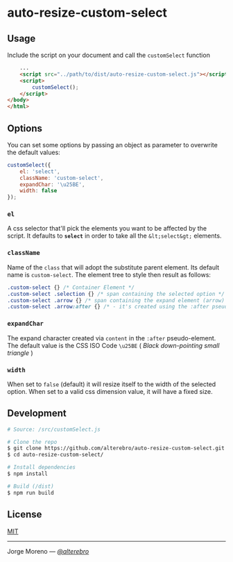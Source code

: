 # auto-resize-custom-select


## Usage

Include the script on your document and call the `customSelect` function

```html
    ...
    <script src="../path/to/dist/auto-resize-custom-select.js"></script>
    <script>
        customSelect();
    </script>
</body>
</html>
```


## Options

You can set some options by passing an object as parameter to overwrite the default values:

```javascript
customSelect({
    el: 'select',
    className: 'custom-select',
    expandChar: '\u25BE',
    width: false
});
```

### `el`

A css selector that'll pick the elements you want to be affected by the script. It defaults to **`select`** in order to take all the `&lt;select&gt;` elements.

### `className`

Name of the `class` that will adopt the substitute parent element. Its default name is `custom-select`. The element tree to style then result as follows:

```css
.custom-select {} /* Container Element */
.custom-select .selection {} /* span containing the selected option */
.custom-select .arrow {} /* span containing the expand element (arrow) */
.custom-select .arrow:after {} /* - it's created using the :after pseudo-element */
```

### `expandChar`

The expand character created via `content` in the `:after` pseudo-element. The default value is the CSS ISO Code `\u25BE` ( _Black down-pointing small triangle_ )

### `width`

When set to `false` (default) it will resize itself to the width of the selected option. When set to a valid css dimension value, it will have a fixed size.


## Development

```sh
# Source: /src/customSelect.js

# Clone the repo
$ git clone https://github.com/alterebro/auto-resize-custom-select.git
$ cd auto-resize-custom-select/

# Install dependencies
$ npm install

# Build (/dist)
$ npm run build
```

## License

[MIT](https://github.com/alterebro/auto-resize-custom-select/blob/main/LICENSE)

---

Jorge Moreno *&mdash; [@alterebro](https://twitter.com/alterebro)*
